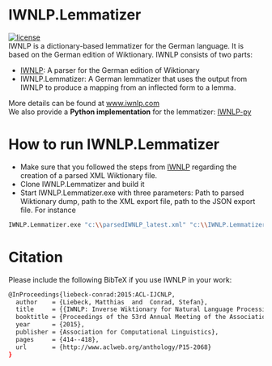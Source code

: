 # IWNLP.Lemmatizer
[![license](https://img.shields.io/github/license/mashape/apistatus.svg?maxAge=2592000)](https://github.com/Liebeck/IWNLP.Lemmatizer/LICENSE.md)  
IWNLP is a dictionary-based lemmatizer for the German language. It is based on the German edition of Wiktionary. IWNLP consists of two parts:
* [IWNLP](https://github.com/Liebeck/IWNLP): A parser for the German edition of Wiktionary
* IWNLP.Lemmatizer: A German lemmatizer that uses the output from IWNLP to produce a mapping from an inflected form to a lemma.

More details can be found at www.iwnlp.com  
We also provide a **Python implementation** for the lemmatizer: [IWNLP-py](https://github.com/Liebeck/IWNLP-py)

# How to run IWNLP.Lemmatizer
* Make sure that you followed the steps from [IWNLP](https://github.com/Liebeck/IWNLP) regarding the creation of a parsed XML Wiktionary file.
* Clone IWNLP.Lemmatizer and build it
* Start IWNLP.Lemmatizer.exe with three parameters: Path to parsed Wiktionary dump, path to the XML export file, path to the JSON export file. For instance
``` bash
IWNLP.Lemmatizer.exe "c:\\parsedIWNLP_latest.xml" "c:\\IWNLP.Lemmatizer_latest.xml" "c:\\IWNLP.Lemmatizer_latest.json"
```

# Citation
Please include the following BibTeX if you use IWNLP in your work:
``` bash
@InProceedings{liebeck-conrad:2015:ACL-IJCNLP,
  author    = {Liebeck, Matthias  and  Conrad, Stefan},
  title     = {{IWNLP: Inverse Wiktionary for Natural Language Processing}},
  booktitle = {Proceedings of the 53rd Annual Meeting of the Association for Computational Linguistics and the 7th International Joint Conference on Natural Language Processing (Volume 2: Short Papers)},
  year      = {2015},
  publisher = {Association for Computational Linguistics},
  pages     = {414--418},
  url       = {http://www.aclweb.org/anthology/P15-2068}
}
```